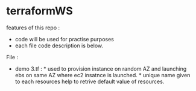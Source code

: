 # terraformWS
features of this repo :
- code will be used for practise purposes
- each file code description is below.

File :
- demo 3.tf : 
           * used to provision instance on random AZ and launching ebs on same AZ where ec2 insatnce is launched.
           * unique name given to each resources help to retrive default value of resources.
